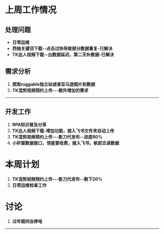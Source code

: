 # 上周工作情况
## **处理问题**
- **日常运维**
- **西柚关键词下载--点击过快导致部分数据重复-已解决**
- **TK达人视频下载--出数据延迟，第二天补数据-已解决**


## **需求分析**
1. **爬取ruggable独立站或者亚马逊图片和数据**
2. **TK混剪视频预约上传---额外增加的需求**

---

## **开发工作**
1. **RPA知识普及分享**
2. **TK达人视频下载-增加功能，接入飞书文件夹自动上传**
3. **TK混剪视频预约上传---影刀代发布--进度80%**
4. **小轩窗数据接口，领星要收费，接入飞书，帆软去读数据**

# 本周计划
1. **TK混剪视频预约上传---影刀代发布--剩下20%**
2. **日常运维检查工作**


# 讨论
1. **过年期间会停电**
---
